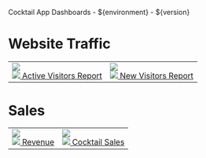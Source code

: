 Cocktail App Dashboards - ${environment} - ${version}

# Website Traffic

<table>
<tr>
    <td>
        <img src=${graphite.baseUrl}/render/?width=400&height=300&from=-5days&lineWidth=3&target=alias(sumSeries(edu.servers.*.website.visitors.activeGauge)%2C%22Active%20Visitors%22)&target=alias(sumSeries(timeShift(edu.servers.*.website.visitors.activeGauge%2C%227d%22))%2C%22Active%20Visitors%20-7days%22)&xFormat=%25a%20%25H%25p&title=Active%20Visitors">
        <br/>
        <a href=${graphite.baseUrl}/render/?width=400&height=300&from=-5days&lineWidth=3&target=alias(sumSeries(edu.servers.*.website.visitors.activeGauge)%2C%22Active%20Visitors%22)&target=alias(sumSeries(timeShift(edu.servers.*.website.visitors.activeGauge%2C%227d%22))%2C%22Active%20Visitors%20-7days%22)&xFormat=%25a%20%25H%25p&title=Active%20Visitors&format=csv">
            <img src="img/csv-file-32.png"> Active Visitors Report
        </a>
    </td>
    <td>
        <img src=${graphite.baseUrl}/render/?width=400&height=300&from=-5days&xFormat=%25a%20%25d%25p&lineWidth=3&target=alias(summarize(sumSeries(nonNegativeDerivative(edu.servers.*.website.visitors.newVisitorsCounter))%2C%221h%22)%2C%22New%20visitors%20per%20Hour%22)&target=alias(summarize(sumSeries(nonNegativeDerivative(timeShift(edu.servers.*.website.visitors.newVisitorsCounter%2C%227d%22)))%2C%221h%22)%2C%22New%20visitors%20per%20Hour%20-7days%22)&title=New%20Visitors" >
        <br/>
        <a href=${graphite.baseUrl}/render/?width=400&height=300&from=-5days&xFormat=%25a%20%25d%25p&lineWidth=3&target=alias(summarize(sumSeries(nonNegativeDerivative(edu.servers.*.website.visitors.newVisitorsCounter))%2C%221h%22)%2C%22New%20visitors%20per%20Hour%22)&target=alias(summarize(sumSeries(nonNegativeDerivative(timeShift(edu.servers.*.website.visitors.newVisitorsCounter%2C%227d%22)))%2C%221h%22)%2C%22New%20visitors%20per%20Hour%20-7days%22)&title=New%20Visitors&format=csv">
            <img src="img/csv-file-32.png"> New Visitors Report
        </a>
    </td>
<tr>
</table>

# Sales

<table>
<tr>
    <td>
        <img src=${graphite.baseUrl}/render/?width=400&height=300&title=Revenue&xFormat=%25a%20%25d%25p&vtitle=USD&lineWidth=3&from=-5days&target=alias(scale(summarize(sumSeries(nonNegativeDerivative(edu.servers.*.sales.revenueInCentsCounter))%2C%221h%22)%2C0.01)%2C%22Revenue%20per%20Hour%22)&target=alias(scale(summarize(sumSeries(nonNegativeDerivative(timeShift(edu.servers.*.sales.revenueInCentsCounter%2C%227d%22)))%2C%221h%22)%2C0.01)%2C%22Revenue%20per%20Hour%20-7days%22)">
        <br/>
        <a href=${graphite.baseUrl}/render/?width=400&height=300&title=Revenue&xFormat=%25a%20%25d%25p&vtitle=USD&lineWidth=3&from=-5days&target=alias(scale(summarize(sumSeries(nonNegativeDerivative(edu.servers.*.sales.revenueInCentsCounter))%2C%221h%22)%2C0.01)%2C%22Revenue%20per%20Hour%22)&target=alias(scale(summarize(sumSeries(nonNegativeDerivative(timeShift(edu.servers.*.sales.revenueInCentsCounter%2C%227d%22)))%2C%221h%22)%2C0.01)%2C%22Revenue%20per%20Hour%20-7days%22)&format=csv">
            <img src="img/csv-file-32.png"> Revenue
        </a>
    </td>
    <td>
        <img src=${graphite.baseUrl}/render/?width=400&height=300&title=Revenue&xFormat=%25a%20%25d%25p&vtitle=USD&lineWidth=3&from=-5days&target=alias(scale(summarize(sumSeries(nonNegativeDerivative(edu.servers.*.sales.revenueInCentsCounter))%2C%221h%22)%2C0.01)%2C%22Revenue%20per%20Hour%22)&target=alias(scale(summarize(sumSeries(nonNegativeDerivative(timeShift(edu.servers.*.sales.revenueInCentsCounter%2C%227d%22)))%2C%221h%22)%2C0.01)%2C%22Revenue%20per%20Hour%20-7days%22)">
        <br/>
        <a href=${graphite.baseUrl}/render/?width=400&height=300&title=Revenue&xFormat=%25a%20%25d%25p&vtitle=USD&lineWidth=3&from=-5days&target=alias(scale(summarize(sumSeries(nonNegativeDerivative(edu.servers.*.sales.revenueInCentsCounter))%2C%221h%22)%2C0.01)%2C%22Revenue%20per%20Hour%22)&target=alias(scale(summarize(sumSeries(nonNegativeDerivative(timeShift(edu.servers.*.sales.revenueInCentsCounter%2C%227d%22)))%2C%221h%22)%2C0.01)%2C%22Revenue%20per%20Hour%20-7days%22)&format=csv">
            <img src="img/csv-file-32.png"> Cocktail Sales
        </a>
    </td>
<tr>
</table>